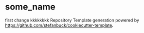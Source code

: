 # some_name

first change
kkkkkkkk
Repository Template generation powered by https://github.com/stefanbuck/cookiecutter-template.
